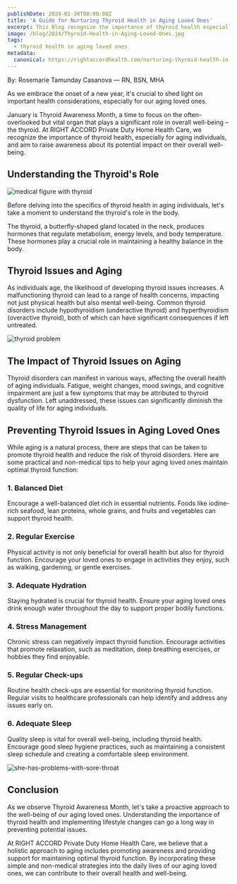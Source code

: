 ```yaml
---
publishDate: 2024-01-30T00:00:00Z
title: 'A Guide for Nurturing Thyroid Health in Aging Loved Ones'
excerpt: This Blog recognize the importance of thyroid health especially for aging individuals and raise awareness about its impact on their overall well-being.
image: /blog/2024/Thyroid-Health-in-Aging-Loved-Ones.jpg  
tags:
  - thyroid health in aging loved ones
metadata:
  canonical: https://rightaccordhealth.com/nurturing-thyroid-health-in-aging-loved-ones
---
```



By: Rosemarie Tamunday Casanova — RN, BSN, MHA


As we embrace the onset of a new year, it's crucial to shed light on important health considerations, especially for our aging loved ones.

January is Thyroid Awareness Month, a time to focus on the often-overlooked but vital organ that plays a significant role in overall well-being – the thyroid. At RIGHT ACCORD Private Duty Home Health Care, we recognize the importance of thyroid health, especially for aging individuals, and aim to raise awareness about its potential impact on their overall well-being.

Understanding the Thyroid's Role
--------------------------------

![medical figure with thyroid](/blog/2024/male-medical-figure-with-sore-throat.jpg)

Before delving into the specifics of thyroid health in aging individuals, let's take a moment to understand the thyroid's role in the body.

The thyroid, a butterfly-shaped gland located in the neck, produces hormones that regulate metabolism, energy levels, and body temperature. These hormones play a crucial role in maintaining a healthy balance in the body.

Thyroid Issues and Aging
------------------------

As individuals age, the likelihood of developing thyroid issues increases. A malfunctioning thyroid can lead to a range of health concerns, impacting not just physical health but also mental well-being. Common thyroid disorders include hypothyroidism (underactive thyroid) and hyperthyroidism (overactive thyroid), both of which can have significant consequences if left untreated.

![thyroid problem](/blog/2024/thyroid-problem.jpg)

The Impact of Thyroid Issues on Aging
-------------------------------------

Thyroid disorders can manifest in various ways, affecting the overall health of aging individuals. Fatigue, weight changes, mood swings, and cognitive impairment are just a few symptoms that may be attributed to thyroid dysfunction. Left unaddressed, these issues can significantly diminish the quality of life for aging individuals.

Preventing Thyroid Issues in Aging Loved Ones
---------------------------------------------

While aging is a natural process, there are steps that can be taken to promote thyroid health and reduce the risk of thyroid disorders. Here are some practical and non-medical tips to help your aging loved ones maintain optimal thyroid function:

### 1\. Balanced Diet

Encourage a well-balanced diet rich in essential nutrients. Foods like iodine-rich seafood, lean proteins, whole grains, and fruits and vegetables can support thyroid health.

### 2\. Regular Exercise

Physical activity is not only beneficial for overall health but also for thyroid function. Encourage your loved ones to engage in activities they enjoy, such as walking, gardening, or gentle exercises.

### 3\. Adequate Hydration

Staying hydrated is crucial for thyroid health. Ensure your aging loved ones drink enough water throughout the day to support proper bodily functions.

### 4\. Stress Management

Chronic stress can negatively impact thyroid function. Encourage activities that promote relaxation, such as meditation, deep breathing exercises, or hobbies they find enjoyable.

### 5\. Regular Check-ups

Routine health check-ups are essential for monitoring thyroid function. Regular visits to healthcare professionals can help identify and address any issues early on.

### 6\. Adequate Sleep

Quality sleep is vital for overall well-being, including thyroid health. Encourage good sleep hygiene practices, such as maintaining a consistent sleep schedule and creating a comfortable sleep environment.

![she-has-problems-with-sore-throat](/blog/2024/she-has-problems-with-sore-throat.jpg)

Conclusion
----------

As we observe Thyroid Awareness Month, let's take a proactive approach to the well-being of our aging loved ones. Understanding the importance of thyroid health and implementing lifestyle changes can go a long way in preventing potential issues.

At RIGHT ACCORD Private Duty Home Health Care, we believe that a holistic approach to aging includes promoting awareness and providing support for maintaining optimal thyroid function. By incorporating these simple and non-medical strategies into the daily lives of our aging loved ones, we can contribute to their overall health and well-being.
